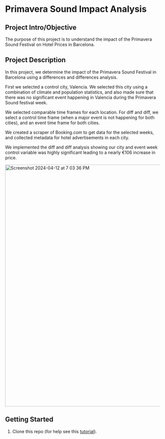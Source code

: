 
# Primavera Sound Impact Analysis

## Project Intro/Objective
The purpose of this project is to understand the impact of the Primavera Sound Festival on Hotel Prices in Barcelona. 

## Project Description
In this project, we determine the impact of the Primavera Sound Festival in Barcelona using a differences and differences analysis. 

First we selected a control city, Valencia. We selected this city using a combination of climate and population statistics, and also made sure that there was no significant event happening in Valencia during the Primavera Sound festival week. 

We selected comparable time frames for each location. For diff and diff, we select a control time frame (when a major event is not happening for both cities), and an event time frame for both cities.  

We created a scraper of Booking.com to get data for the selected weeks, and collected metadata for hotel advertisements in each city.

We implemented the diff and diff analysis showing our city and event week control variable was highly significant leading to a nearly €106 increase in price. 

<img width="782" alt="Screenshot 2024-04-12 at 7 03 36 PM" src="https://github.com/agbennett-bse/primavera_sound_impact_analysis/assets/145025558/fc877e9a-ade0-4759-b189-9557aeb649b2">

## Getting Started

1. Clone this repo (for help see this [tutorial](https://help.github.com/articles/cloning-a-repository/)).
    
